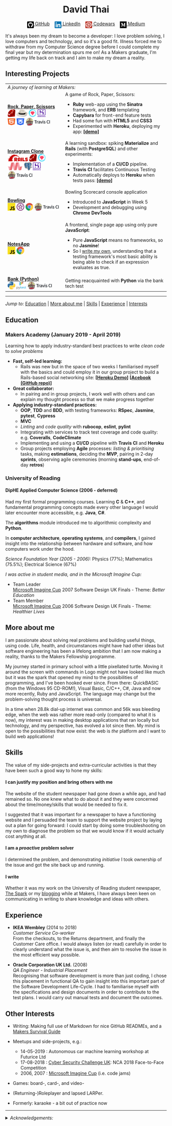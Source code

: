 <!DOCTYPE html>

<h1 align="center">David Thai</h1>

<div align="center">

[<img src="./icons/github-square.svg" title="GitHub" height="24" align="top">&nbsp;GitHub](https://github.com/dafuloth)&nbsp;&nbsp;&nbsp;&nbsp;[<img src="./icons/linkedin.svg" title="LinkedIn" height="24" align="top">&nbsp;LinkedIn](https://www.linkedin.com/in/dafuloth/)&nbsp;&nbsp;&nbsp;&nbsp;[<img src="./icons/codewars-icon.svg" title="Codewars" height="24" align="top">&nbsp;Codewars](https://www.codewars.com/users/dafuloth/)&nbsp;&nbsp;&nbsp;&nbsp;[<img src="./icons/medium.svg" title="Medium" height="24" align="top">&nbsp;Medium](https://medium.com/@dafuloth)

</div>

It's always been my dream to become a developer: I love problem solving, I love computers and technology, and so it's a good fit. Illness forced me to withdraw from my Computer Science degree before I could complete my final year but my determination spurs me on! As a Makers graduate, I'm getting my life back on track and I aim to make my dream a reality.

## Interesting Projects
<table>
  <tr>
    <td colspan="2" align="left"><em>A journey of learning at Makers:</em></td>
  </tr>

  <tr>
    <td><a href="https://github.com/dafuloth/rps-challenge"><strong>Rock,&nbsp;Paper,&nbsp;Scissors</strong></a><br>
      <img src="./icons/ruby.jpg" height="24px" width="24px" alt="Ruby" title="Ruby">
      <img src="./icons/sinatra.png" height="24px" alt="Sinatra" title="Sinatra">
      <img src="./icons/rspec.png" height="24px" width="24px" alt="RSpec" title="RSpec">
      <img src="./icons/heroku-logotype-vertical-purple.svg" height="24px" width="24px" alt="Heroku" title="Heroku"><br>
      <img src="./icons/html5.svg" height="24px" width="24px" alt="HTML5" title="HTML5">
      <img src="./icons/css3-alt.svg" height="24px" width="24px" alt="CSS3" title="CSS3">
      <img src="./icons/TravisCI.png" height="24px"  alt="Travis CI" title="Travis CI">
    </td>
    <td>
    A game of Rock, Paper, Scissors:
      <ul>
        <li><strong>Ruby</strong> web-app using the <strong>Sinatra</strong> framework, and <strong>ERB</strong> templating</li>
        <li><strong>Capybara</strong> for front-end feature tests</li>
        <li>Had some fun with <strong>HTML5</strong> and <strong>CSS3</strong></li>
        <li>Experimented with <strong>Heroku</strong>, deploying my app: <strong><a href="https://quiet-wildwood-32600.herokuapp.com/">[demo]</a></strong></li>
      </ul>
    </td>
  </tr>

  <tr>
    <td>
      <a href="https://github.com/dafuloth/instagram-challenge"><strong>Instagram Clone</strong></a><br>
      <img src="./icons/Ruby_On_Rails_Logo.svg" height="24px" alt="Ruby on Rails" title="Ruby on Rails">
      <img src="./icons/ruby.jpg" height="24px" width="24px" alt="Ruby" title="Ruby">
      <img src="./icons/rspec.png" height="24px" width="24px" alt="RSpec" title="RSpec">
      <img src="./icons/materialize.svg" height="24px" alt="Materialize" title="Materialize">
      <img src="./icons/PostgreSQL.svg" height="24px" alt="PostgreSQL" title="PostgreSQL">
      <img src="./icons/heroku-logotype-vertical-purple.svg" height="24px" width="24px" alt="Heroku" title="Heroku"><br>
      <img src="./icons/TravisCI.png" height="24px" alt="Travis CI" title="Travis CI">
    </td>
    <td>
      A learning sandbox: spiking <strong>Materialize</strong> and <strong>Rails</strong> (with <strong>PostgreSQL</strong>) and other experiments:
      <ul>
        <li>Implementation of a <strong>CI/CD</strong> pipeline.</li>
        <li><strong>Travis CI</strong> facilitates Continuous Testing</li>
        <li>Automatically deploys to <strong>Heroku</strong> when tests pass: <strong><a href = "https://dt-instaclonegram.herokuapp.com/" title="WARNING: Storage backend - e.g. Amazon S3 - is not currently implemented. Heroku filesystem is ephemeral, so any file uploads will very quickly be lost with dyno cycling.">[demo]</a></strong></li>
      </ul>
    </td>
  </tr>

  <tr>
    <td>
      <a href="https://github.com/dafuloth/bowling-challenge"><strong>Bowling</strong></a><br>
      <img src="./icons/JavaScript.svg" height="24px" width="24px" alt="JavaScript" title="JavaScript">
      <img src="./icons/jasmine.svg" height="24px" width="24px" alt="Jasmine" title="Jasmine">
      <img src="./icons/Chrome.svg" height="24px" width="24px" alt="Chrome" title="Chrome">
      <img src="./icons/TravisCI.png" height="24px"  alt="Travis CI" title="Travis CI">
    </td>
    <td>
    Bowling Scorecard console application
      <ul>
        <li>Introduced to <strong>JavaScript</strong> in Week 5</li>
        <li>Development and debugging using <strong>Chrome DevTools</strong></li>
      </ul>
    </td>
  </tr>

  <tr>
    <td><a href = "https://github.com/dafuloth/NotesApp"><strong>NotesApp</strong></a><br>
      <img src="./icons/JavaScript.svg" height="24px" width="24px" alt="JavaScript" title="JavaScript">
      <img src="./icons/Chrome.svg" height="24px" width="24px" alt="Chrome" title="Chrome">
    </td>
    <td>
      A frontend, single page app using only pure <strong>JavaScript</strong>:
      <ul>
        <li>Pure <strong>JavaScript</strong> means no frameworks, so no <strong>Jasmine</strong>!</li>
        <li>So I <a href = "https://github.com/dafuloth/NotesApp/blob/master/spec/assert.js">write my own</a>, understanding that a testing framework's most basic ability is being able to check if an expression evaluates as true.</li>
      </ul>
    </td>
  </tr>


  <tr>
    <td>
      <a href="https://github.com/dafuloth/python_bank"><strong>Bank (Python)</strong></a><br>
      <img src="./icons/Python-logo-notext.svg" height="24px" width="24px" alt="Python" title="Python">
      <img src="./icons/pytest1.png" height="24px" width="30px" alt="pytest" title="pytest">
      <img src="./icons/TravisCI.png" height="24px"  alt="Travis CI" title="Travis CI">
    </td>
    <td>
      Getting reacquainted with <strong>Python</strong> via the bank tech test
    </td>
  </tr>
</table>

---

_Jump to:_ [Education](https://github.com/dafuloth/CV/blob/master/README.md#education) | [More about me](https://github.com/dafuloth/CV/blob/master/README.md#more-about-me) |  [Skills](https://github.com/dafuloth/CV/blob/master/README.md#skills) |  [Experience](https://github.com/dafuloth/CV/blob/master/README.md#experience) | [Interests](https://github.com/dafuloth/CV/blob/master/README.md#other-interests)


## Education

### Makers Academy (January 2019 - April 2019)

Learning how to apply industry-standard best practices to write *clean code* to *solve problems* 

- **Fast, self-led learning:**
  - Rails was new but in the space of two weeks I familiarised myself with the basics and could employ it in our group project to build a Rails-based social networking site: **[[Heroku Demo](https://acebook-bcds.herokuapp.com/)]** **[[Acebook (GitHub repo)](https://github.com/dafuloth/acebook-bcds)]**
- **Great collaborator:**
  - In pairing and in group projects, I work well with others and can explain my thought process so that we make progress together
- **Applying industry-standard practices:**
  - <a title = "Programming paradigm">**OOP**</a>, <a title = "Software Development Process">**TDD**</a> and <a title = "Software Development Process">**BDD**</a>, with testing frameworks: **RSpec**, **Jasmine**, **pytest**, **Cypress**
  - <a title = "Design pattern">**MVC**</a>
  - *Linting* and *code quality* with **rubocop**, **eslint**, **pylint**
  - Integrating with services to track test coverage and code quality: e.g. **Coveralls**, **CodeClimate** 
  - Implementing and using a **CI/CD** pipeline with **Travis CI** and **Heroku**
  - Group projects employing **Agile** processes: *listing & prioritising* tasks, making **estimations**, deciding the **MVP**, pairing in 2-day **sprints**, observing agile ceremonies (morning **stand-ups**, end-of-day **retros**) 

### University of Reading

#### DipHE Applied Computer Science (2006 - deferred)

Had my first formal programming courses. Learning **C** & **C++**, and fundamental programming concepts made every other language I would later encounter more accessible, e.g. **Java**, **C#**.

The **algorithms** module introduced me to algorithmic complexity and **Python**.

In **computer architecture**, **operating systems**, and **compilers**, I gained insight into the relationship between hardware and software, and how computers work under the hood.

_Science Foundation Year (2005 - 2006):_ Physics (77%); Mathematics (75.5%); Electrical Science (67%)

_I was active in student media, and in the Microsoft Imagine Cup:_
- Team Leader  
  [Microsoft Imagine Cup](https://en.wikipedia.org/wiki/Imagine_Cup) 2007 Software Design UK Finals - Theme: _Better Education_
- Team Member  
  [Microsoft Imagine Cup](https://en.wikipedia.org/wiki/Imagine_Cup) 2006 Software Design UK Finals - Theme: _Healthier Lives_

## More about me

I am passionate about solving real problems and building useful things, using code. Life, health, and circumstances might have had other ideas but software engineering has been a lifelong ambition that I am now making a reality, thanks to the Makers Fellowship programme.

My journey started in primary school with a little pixellated turtle. Moving it around the screen with commands in Logo might not have looked like much but it was the spark that opened my mind to the possibilities of programming, and I've been hooked ever since. From there: QuickBASIC (from the Windows 95 CD-ROM!), Visual Basic, C/C++, C#, Java and now more recently, Ruby and JavaScript. The language may change but the problem-solving thought process is universal.

In a time when 28.8k dial-up internet was common and 56k was bleeding edge, when the web was rather more read-only (compared to what it is now), my interest was in making desktop applications that ran locally but technology, and my perspective, has evolved a lot since then. My mind is open to the possibilities that now exist: the web is _the_ platform and I want to build web applications!


## Skills

The value of my side-projects and extra-curricular activities is that they have been such a good way to hone my skills:

#### I can justify my position and bring others with me

The website of the student newspaper had gone down a while ago, and had remained so. No one knew what to do about it and they were concerned about the time/money/skills that would be needed to fix it.

I suggested that it was important for a newspaper to have a functioning website and I persuaded the team to support the website project by laying out a plan for going forward: I could start by doing some troubleshooting on my own to diagnose the problem so that we would know if it would actually cost anything at all.

#### I am a _proactive_ problem solver

I determined the problem, and demonstrating *initiative* I took ownership of the issue and got the site back up and running.

#### I write

Whether it was my work on the University of Reading student newspaper, [The Spark](https://issuu.com/sparkweb/docs) or my [blogging](https://blog.makersacademy.com/tagged/makers-survival-guide) while at Makers, I have always been keen on communicating in writing to share knowledge and ideas with others.

## Experience

- **IKEA Wembley** (2014 to 2018)  
*Customer Service Co-worker*  
From the checkouts, to the Returns department, and finally the Customer Care office. I would always listen (or read) carefully in order to clearly understand what the issue is, and then aim to resolve the issue in the most efficient way possible. 

- **Oracle Corporation UK Ltd.** (2008)  
*QA Engineer - Industrial Placement*  
Recognising that software development is more than just coding, I chose this placement in functional QA to gain insight into this important part of the Software Development Life-Cycle. I had to familiarise myself with the specifications and design documents in order to contribute to the test plans. I would carry out manual tests and document the outcomes.

## Other Interests

- Writing: Making full use of Markdown for nice GitHub READMEs, and a [Makers Survival Guide](https://blog.makersacademy.com/tagged/makers-survival-guide)
- Meetups and side-projects, e.g.:
  - 14-05-2019 : Autonomous car machine learning workshop at Futurice Ltd
  - 17-08-2018 : [Cyber Security Challenge UK](https://www.cybersecuritychallenge.org.uk/competitions/face-to-face): NCA 2018 Face-to-Face Competition
  - 2006, 2007 : [Microsoft Imagine Cup](https://imaginecup.microsoft.com/) (i.e. code jams)
  
- Games: board-, card-, and video-
- (Returning-)Roleplayer and lapsed LARPer.
- Formerly: karaoke - a bit out of practice now

***
<details>
<summary><em>Acknowledgements:</em></summary>

*GitHub, LinkedIn, and Medium icons from [<img src="./icons/font-awesome-logo-full.svg" title="Font Awesome Free" height="16px" align="top">](https://github.com/FortAwesome/Font-Awesome), CC BY 4.0 License - but LinkedIn SVG edited by me to recolour it #0073b1. Codewars icon adapted from [profile badge SVG](https://www.codewars.com/users/dafuloth/badges)*
</details>
